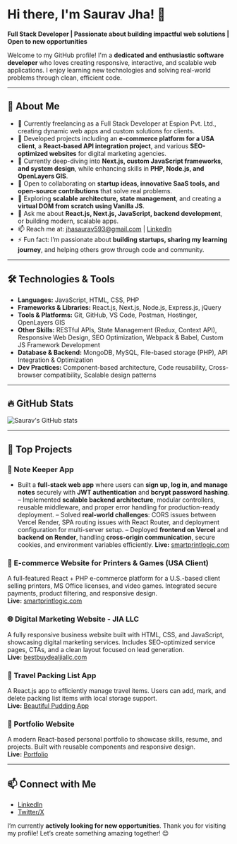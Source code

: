 # Hi there, I'm Saurav Jha! 👋  
**Full Stack Developer | Passionate about building impactful web solutions | Open to new opportunities**

Welcome to my GitHub profile! I'm a **dedicated and enthusiastic software developer** who loves creating responsive, interactive, and scalable web applications. I enjoy learning new technologies and solving real-world problems through clean, efficient code.

---

## 🌟 About Me  

- 🔭 Currently freelancing as a Full Stack Developer at Espion Pvt. Ltd., creating dynamic web apps and custom solutions for clients.
- 🚀 Developed projects including an **e-commerce platform for a USA client**, a **React-based API integration project**, and various **SEO-optimized websites** for digital marketing agencies.  
- 🌱 Currently deep-diving into **Next.js, custom JavaScript frameworks, and system design**, while enhancing skills in **PHP, Node.js, and OpenLayers GIS**.  
- 👯 Open to collaborating on **startup ideas, innovative SaaS tools, and open-source contributions** that solve real problems.  
- 🤔 Exploring **scalable architecture, state management**, and creating a **virtual DOM from scratch using Vanilla JS**.  
- 💬 Ask me about **React.js, Next.js, JavaScript, backend development**, or building modern, scalable apps.  
- 📫 Reach me at: [jhasaurav593@gmail.com](mailto:jhasaurav593@gmail.com) | [LinkedIn](https://www.linkedin.com/in/jha-saurav97/)  
- ⚡ Fun fact: I’m passionate about **building startups, sharing my learning journey**, and helping others grow through code and community.

---

## 🛠️ Technologies & Tools  

- **Languages:** JavaScript, HTML, CSS, PHP  
- **Frameworks & Libraries:** React.js, Next.js, Node.js, Express.js, jQuery  
- **Tools & Platforms:** Git, GitHub, VS Code, Postman, Hostinger, OpenLayers GIS  
- **Other Skills:** RESTful APIs, State Management (Redux, Context API), Responsive Web Design, SEO Optimization, Webpack & Babel, Custom JS Framework Development  
- **Database & Backend:** MongoDB, MySQL, File-based storage (PHP), API Integration & Optimization  
- **Dev Practices:** Component-based architecture, Code reusability, Cross-browser compatibility, Scalable design patterns  

---

## 🔥 GitHub Stats  

![Saurav's GitHub stats](https://github-readme-stats.vercel.app/api?username=jhasaurav97&show_icons=true&theme=radical)

---

## 🚀 Top Projects  

### 🛒 Note Keeper App 
- Built a **full-stack web app** where users can **sign up, log in, and manage notes** securely with **JWT
authentication** and **bcrypt password hashing**.
– Implemented **scalable backend architecture**, modular controllers, reusable middleware, and proper error handling for
production-ready deployment.
– Solved **real-world challenges**: CORS issues between Vercel Render, SPA routing issues with React Router, and
deployment configuration for multi-server setup.
– Deployed **frontend on Vercel** and **backend on Render**, handling **cross-origin communication**, secure cookies,
and environment variables efficiently. 
**Live:** [smartprintlogic.com](note-keeper-app-phi.vercel.app/)  

### 🛒 E-commerce Website for Printers & Games (USA Client)  
A full-featured React + PHP e-commerce platform for a U.S.-based client selling printers, MS Office licenses, and video games. Integrated secure payments, product filtering, and responsive design.  
**Live:** [smartprintlogic.com](https://smartprintlogic.com/)  

### 🌐 Digital Marketing Website - JIA LLC  
A fully responsive business website built with HTML, CSS, and JavaScript, showcasing digital marketing services. Includes SEO-optimized service pages, CTAs, and a clean layout focused on lead generation.  
**Live:** [bestbuydealjiallc.com](https://bestbuydealjiallc.com/)  

### 🧳 Travel Packing List App  
A React.js app to efficiently manage travel items. Users can add, mark, and delete packing list items with local storage support.  
**Live:** [Beautiful Pudding App](https://beautiful-pudding-2b0bf1.netlify.app/)  

### 🌟 Portfolio Website  
A modern React-based personal portfolio to showcase skills, resume, and projects. Built with reusable components and responsive design.  
**Live:** [Portfolio](https://reliable-sawine-921a97.netlify.app/)  

---

## 📫 Connect with Me  

- [LinkedIn](https://www.linkedin.com/in/jha-saurav97/)  
- [Twitter/X](https://x.com/Sauravjha97)  

I’m currently **actively looking for new opportunities**. Thank you for visiting my profile! Let’s create something amazing together! 😊
